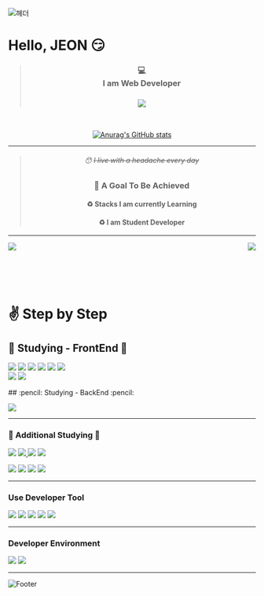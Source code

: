 ![헤더](https://capsule-render.vercel.app/api?type=rounded&color=auto&height=100&section=header&text=새로운%20환경을%20두려워하지%20말라&fontSize=50)
# Hello, JEON :smirk:

<p></p>
<p></p>
<p></p>

<div align="center">

> ### :computer: <br/> I am Web Developer
> ### <a href="https://github.com/JeonJongYook"><img src="https://hits.seeyoufarm.com/api/count/incr/badge.svg?url=https%3A%2F%2Fgithub.com%2FJeonJongYook&count_bg=%23000000&title_bg=%23000000&icon=github.svg&icon_color=%23E7E7E7&title=GitHub&edge_flat=false"/></a>

<br />

[![Anurag's GitHub stats](https://github-readme-stats.vercel.app/api?username=JeonJongYook)](https://github.com/JeonJongYook/github-readme-stats)

---

</div>


<div align="center">

> ###### :hushed: ~~I live with a headache every day~~
> ### :bell: A Goal To Be Achieved
> #### :recycle: Stacks I am currently Learning
> #### :recycle: I am Student Developer
 

---

<div align="center">
  <img align="right" src="https://github-readme-stats.vercel.app/api/top-langs/?username=JeonJongYook&theme=dracula&exclude_repo=semicoloncommunity&layout=compact&langs_count=10"/>
  <img align="left" src="https://github-readme-stats.vercel.app/api/top-langs/?username=JeonJongYook&theme=dracula&exclude_repo=semicoloncommunity&layout=compact&langs_count=10"/>
<br/>
<br/>
</div>

</div>
<br/>
<br/>
<br/>

# :v: Step by Step
## :pencil: Studying - FrontEnd :pencil:

<p>
    <img src="https://img.shields.io/badge/HTML5-E34F26?style=flat-square&logo=HTML5&logoColor=white"/>
    <img src="https://img.shields.io/badge/CSS3-1572B6?style=flat-square&logo=CSS3&logoColor=white"/>
    <img src="https://img.shields.io/badge/Java-007396?style=flat-square&logo=Java&logoColor=white"/>
    <img src="https://img.shields.io/badge/JavaScript-F7DF1E?style=flat-square&logo=JavaScript&logoColor=white"/>
    <img src="https://img.shields.io/badge/Vue.js-4FC08D?style=flat-square&logo=Vue.js&logoColor=white"/>
    <img src="https://img.shields.io/badge/React-61DAFB?style=flat-square&logo=React&logoColor=black"/>
    <br />
    <img src="https://img.shields.io/badge/Flask-000000?style=flat-square&logo=Flask&logoColor=white"/>
    <img src="https://img.shields.io/badge/NestJS-E0234E?style=flat-square&logo=NestJS&logoColor=white"/>
    
</p>
## :pencil: Studying - BackEnd :pencil:
<p>
    <img src="https://img.shields.io/badge/Node.js-339933?style=flat-square&logo=Node.js&logoColor=white"/>
</p>

---

### :rocket: Additional Studying :rocket: 
<p>
    <img src="https://img.shields.io/badge/Git-F05032?style=flat-square&logo=Git&logoColor=white"/>
    <a href="https://github.com/JeonJongYook">
        <img src="https://img.shields.io/badge/Github-181717?style=flat-square&logo=Github&logoColor=white"/>
    </a>
    <img src="https://img.shields.io/badge/GithubPages-222222?style=flat-square&logo=GithubPages&logoColor=white"/>
    <img src="https://img.shields.io/badge/Notion-000000?style=flat-square&logo=Notion&logoColor=white"/></a>
</p>
<p>
     <img src="https://img.shields.io/badge/Raspberry Pi-A22846?style=flat-square&logo=Raspberry Pi&logoColor=white"/>
    <img src="https://img.shields.io/badge/Android Studio-3DDC84?style=flat-square&logo=Android Studio&logoColor=white"/>
    <img src="https://img.shields.io/badge/Netlify-00C7B7?style=flat-square&logo=Netlify&logoColor=white"/>
    <img src="https://img.shields.io/badge/WebStorm-000000?style=flat-square&logo=WebStorm&logoColor=white"/>
</p>

---

### Use Developer Tool
<p>
    <img src="https://img.shields.io/badge/Slack-4A154B?style=flat-square&logo=Slack&logoColor=white"/>
    <img src="https://img.shields.io/badge/Visual Studio Code-007ACC?style=flat-square&logo=Visual Studio Code&logoColor=white"/>
    <img src="https://img.shields.io/badge/Eclipse-2C2255?style=flat-square&logo=Eclipse&logoColor=white"/>
    <img src="https://img.shields.io/badge/IntelliJ IDEA-000000?style=flat-square&logo=IntelliJ IDEA&logoColor=white"/>
    <img src="https://img.shields.io/badge/CodePen-000000?style=flat-square&logo=CodePen&logoColor=white"/>
</p>

---

### Developer Environment

<p>
    <img src="https://img.shields.io/badge/Windows-0078D6?style=flat-square&logo=Windows&logoColor=white"/>
    <img src="https://img.shields.io/badge/Ubuntu-E95420?style=flat-square&logo=Ubuntu&logoColor=white"/>
</p>



---


![Footer](https://capsule-render.vercel.app/api?type=waving&color=auto&height=200&section=footer)